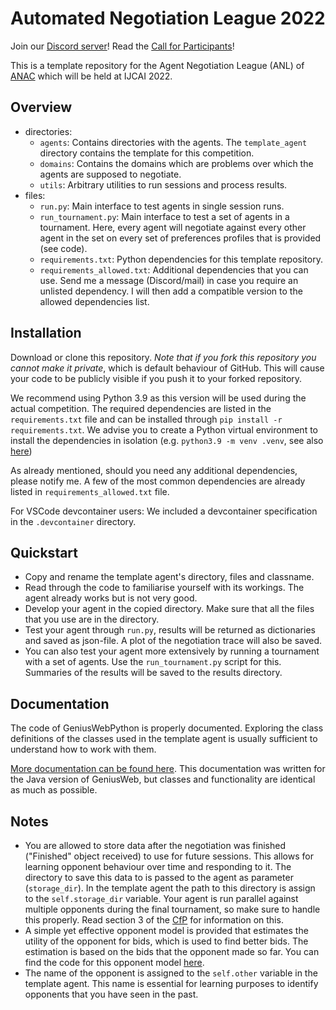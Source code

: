# Automated Negotiation League 2022
Join our [Discord server](https://discord.gg/qvXK3DJTuz)!
Read the [Call for Participants](docs/ANL_2022_CfP.pdf)!

This is a template repository for the Agent Negotiation League (ANL) of [ANAC](https://web.tuat.ac.jp/~katfuji/ANAC2022/index.html) which will be held at IJCAI 2022. 

## Overview
- directories:
    - `agents`: Contains directories with the agents. The `template_agent` directory contains the template for this competition.
    - `domains`: Contains the domains which are problems over which the agents are supposed to negotiate.
    - `utils`: Arbitrary utilities to run sessions and process results.
- files:
    - `run.py`: Main interface to test agents in single session runs.
    - `run_tournament.py`: Main interface to test a set of agents in a tournament. Here, every agent will negotiate against every other agent in the set on every set of preferences profiles that is provided (see code).
    - `requirements.txt`: Python dependencies for this template repository.
    - `requirements_allowed.txt`: Additional dependencies that you can use. Send me a message (Discord/mail) in case you require an unlisted dependency. I will then add a compatible version to the allowed dependencies list.

## Installation
Download or clone this repository. *Note that if you fork this repository you cannot make it private*, which is default behaviour of GitHub. This will cause your code to be publicly visible if you push it to your forked repository.

We recommend using Python 3.9 as this version will be used during the actual competition. The required dependencies are listed in the `requirements.txt` file and can be installed through `pip install -r requirements.txt`. We advise you to create a Python virtual environment to install the dependencies in isolation (e.g. `python3.9 -m venv .venv`, see also [here](https://packaging.python.org/en/latest/guides/installing-using-pip-and-virtual-environments/#creating-a-virtual-environment))

As already mentioned, should you need any additional dependencies, please notify me. A few of the most common dependencies are already listed in `requirements_allowed.txt` file. 

For VSCode devcontainer users: We included a devcontainer specification in the `.devcontainer` directory.

## Quickstart
- Copy and rename the template agent's directory, files and classname.
- Read through the code to familiarise yourself with its workings. The agent already works but is not very good.
- Develop your agent in the copied directory. Make sure that all the files that you use are in the directory.
- Test your agent through `run.py`, results will be returned as dictionaries and saved as json-file. A plot of the negotiation trace will also be saved.
- You can also test your agent more extensively by running a tournament with a set of agents. Use the `run_tournament.py` script for this. Summaries of the results will be saved to the results directory.

## Documentation
The code of GeniusWebPython is properly documented. Exploring the class definitions of the classes used in the template agent is usually sufficient to understand how to work with them.

[More documentation can be found here](https://tracinsy.ewi.tudelft.nl/pubtrac/GeniusWebPython/wiki/WikiStart). This documentation was written for the Java version of GeniusWeb, but classes and functionality are identical as much as possible.

## Notes
- You are allowed to store data after the negotiation was finished ("Finished" object received) to use for future sessions. This allows for learning opponent behaviour over time and responding to it. The directory to save this data to is passed to the agent as parameter (`storage_dir`). In the template agent the path to this directory is assign to the `self.storage_dir` variable. Your agent is run parallel against multiple opponents during the final tournament, so make sure to handle this properly. Read section 3 of the [CfP](docs/ANL_2022_CfP.pdf) for information on this.
- A simple yet effective opponent model is provided that estimates the utility of the opponent for bids, which is used to find better bids. The estimation is based on the bids that the opponent made so far. You can find the code for this opponent model [here](agents/template_agent/utils/opponent_model.py).
- The name of the opponent is assigned to the `self.other` variable in the template agent. This name is essential for learning purposes to identify opponents that you have seen in the past.
